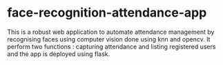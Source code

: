 # face-recognition-attendance-app
This is a robust web application to automate attendance management by recognising faces using computer vision done using knn and opencv. It perform two functions : capturing attendance and listing registered users and the app is deployed using flask.
